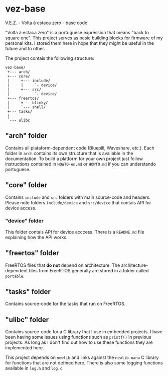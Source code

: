 # vez-base
V.E.Z. - Volta à estaca zero - base code.

"Volta à estaca zero" is a portuguese expression that means "back to square one". This project serves as basic building blocks for firmware of my personal kits. I stored them here in hope that they might be useful in the future and to other.

The project contais the following structure:

```
vez-base/
 +--- arch/
 +--- core/
 |     +--- include/
 |     |     `- device/
 |     +--- src/
 |           `- device/
 +--- freertos/
 |     +--- blinky/
 |     `--- shell/
 +--- tasks/
 |
 `--- ulibc
```

## "arch" folder

Contains all plataform-dependent code (Bluepill, Waveshare, etc.). Each folder in `arch` contains its own structure that is available in the documentation. To build a platform for your own project just follow instructions contained in `HOWTO-en.md` or `HOWTO.md` if you can understando portuguese.

## "core" folder

Contains `include` and `src` folders with main source-code and headers. Please note folders `include/device` and `src/device` that contais API for device access.

### "device" folder

This folder contais API for device acccess. There is a `README.md` file explaining how the API works.

## "freertos" folder

FreeRTOS files that **do not** depend on architecture. The architecture-dependent files from FreeRTOS generally are stored in a folder called `portable`.

## "tasks" folder

Contains source-code for the tasks that run on FreeRTOS.

## "ulibc" folder

Contains source-code for a C library that I use in embedded projects. I have been having some issues using functions such as `printf()` in previous projects. As long as I don't find out how to use these functions they are implemented here.

This project depends on `newlib` and links against the `newlib-nano` C library for functions that are not defined here. There is also some logging functions available in `log.h` and `log.c`.
